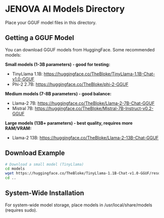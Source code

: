 # JENOVA AI Models Directory

Place your GGUF model files in this directory.

## Getting a GGUF Model

You can download GGUF models from HuggingFace. Some recommended models:

**Small models (1-3B parameters) - good for testing:**
- TinyLlama 1.1B: https://huggingface.co/TheBloke/TinyLlama-1.1B-Chat-v1.0-GGUF
- Phi-2 2.7B: https://huggingface.co/TheBloke/phi-2-GGUF

**Medium models (7-8B parameters) - good balance:**
- Llama-2 7B: https://huggingface.co/TheBloke/Llama-2-7B-Chat-GGUF
- Mistral 7B: https://huggingface.co/TheBloke/Mistral-7B-Instruct-v0.2-GGUF

**Large models (13B+ parameters) - best quality, requires more RAM/VRAM:**
- Llama-2 13B: https://huggingface.co/TheBloke/Llama-2-13B-Chat-GGUF

## Download Example

```bash
# Download a small model (TinyLlama)
cd models
wget https://huggingface.co/TheBloke/TinyLlama-1.1B-Chat-v1.0-GGUF/resolve/main/tinyllama-1.1b-chat-v1.0.Q4_K_M.gguf -O model.gguf
cd ..
```

## System-Wide Installation

For system-wide model storage, place models in /usr/local/share/models (requires sudo).
